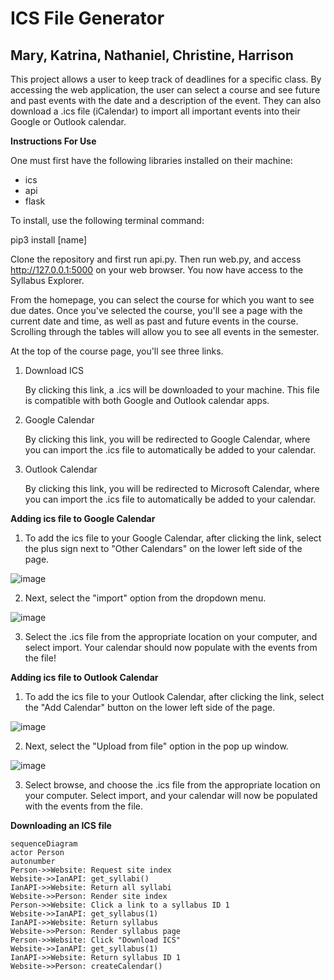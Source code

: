 # ICS File Generator
## Mary, Katrina, Nathaniel, Christine, Harrison

This project allows a user to keep track of deadlines for a specific class. By accessing the web application, the user can select a course and see future and past events with the date and a description of the event. They can also download a .ics file (iCalendar) to import all important events into their Google or Outlook calendar.

**Instructions For Use**

One must first have the following libraries installed on their machine:
- ics
- api
- flask

To install, use the following terminal command:

pip3 install [name]

Clone the repository and first run api.py. Then run web.py, and access http://127.0.0.1:5000 on your web browser. You now have access to the Syllabus Explorer.

From the homepage, you can select the course for which you want to see due dates. Once you've selected the course, you'll see a page with the current date and time, as well as past and future events in the course. Scrolling through the tables will allow you to see all events in the semester.

At the top of the course page, you'll see three links.

1. Download ICS
   
   By clicking this link, a .ics will be downloaded to your machine. This file is compatible with both Google and Outlook calendar apps.
2. Google Calendar
   
   By clicking this link, you will be redirected to Google Calendar, where you can import the .ics file to automatically be added to your calendar.
3. Outlook Calendar
   
   By clicking this link, you will be redirected to Microsoft Calendar, where you can import the .ics file to automatically be added to your calendar.
   
**Adding ics file to Google Calendar**
1. To add the ics file to your Google Calendar, after clicking the link, select the plus sign next to "Other Calendars" on the lower left side of the page.

![image](https://user-images.githubusercontent.com/65423598/213352264-2f0c2af9-aef2-42ef-9e18-80ab0294984c.png)

2. Next, select the "import" option from the dropdown menu.
 
 ![image](https://user-images.githubusercontent.com/65423598/213352399-ec2ee19d-cbba-4701-9694-f3d95c833d3a.png)
 
3. Select the .ics file from the appropriate location on your computer, and select import. Your calendar should now populate with the events from the file!


**Adding ics file to Outlook Calendar**
1. To add the ics file to your Outlook Calendar, after clicking the link, select the "Add Calendar" button on the lower left side of the page.

![image](https://user-images.githubusercontent.com/65423598/213353236-dc7a438b-4a29-4516-9426-051f5209bb4c.png)

2. Next, select the "Upload from file" option in the pop up window.

![image](https://user-images.githubusercontent.com/65423598/213353362-edce9a75-2c06-4f15-9dcc-61866458c28e.png)

3. Select browse, and choose the .ics file from the appropriate location on your computer. Select import, and your calendar will now be populated with the events from the file.

**Downloading an ICS file**

```mermaid
sequenceDiagram
actor Person
autonumber
Person->>Website: Request site index
Website->>IanAPI: get_syllabi()
IanAPI->>Website: Return all syllabi
Website->>Person: Render site index
Person->>Website: Click a link to a syllabus ID 1
Website->>IanAPI: get_syllabus(1)
IanAPI->>Website: Return syllabus
Website->>Person: Render syllabus page
Person->>Website: Click "Download ICS"
Website->>IanAPI: get_syllabus(1)
IanAPI->>Website: Return syllabus ID 1
Website->>Person: createCalendar()

```
